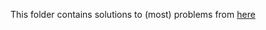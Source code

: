 This folder contains solutions to (most) problems from [here](https://cp-algorithms.com/dynamic_programming/divide-and-conquer-dp.html#preconditions)
